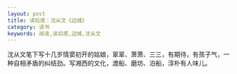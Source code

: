 ```yaml
---
layout: post
title: 读后感：沈从文《边城》
category: 读书
keywords: 阅读,读后感,边城,沈从文
---
```


沈从文笔下写十几岁情窦初开的姑娘，翠翠、萧萧、三三，有期待，有孩子气，一种自相矛盾的纠结劲。写湘西的文化，渡船、磨坊、泊船，淳朴有人味儿。